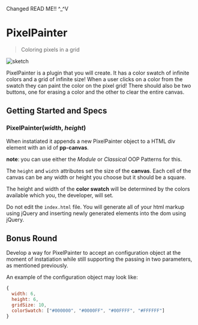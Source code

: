 Changed READ ME!! ^_^V

PixelPainter
===========

> Coloring pixels in a grid

![sketch](http://i.imgur.com/6kLmYWp.png)

PixelPainter is a plugin that you will create. It has a color swatch of infinite colors and a grid of infinite size! When a user clicks on a color from the swatch they can paint the color on the pixel grid! There should also be two buttons, one for erasing a color and the other to clear the entire canvas.

## Getting Started and Specs

### PixelPainter(_width_, _height_)
When instatiated it appends a new PixelPainter object to a HTML div element with an id of **pp-canvas**.

**note**: you can use either the _Module_ or _Classical_ OOP Patterns for this.

The `height` and `width` attributes set the size of the **canvas**. Each cell of the canvas can be any width or height you choose but it should be a square.

The height and width of the **color swatch** will be determined by the colors available which you, the developer, will set.

Do not edit the `index.html` file. You will generate all of your html markup using jQuery and inserting newly generated elements into the dom using jQuery.

## Bonus Round
Develop a way for PixelPainter to accept an configuration object at the moment of instatiation while still supporting the passing in two parameters, as mentioned previously.

An example of the configuration object may look like:

```javascript
{
  width: 6,
  height: 6,
  gridSize: 10,
  colorSwatch: ["#000000", "#0000FF", "#00FFFF", "#FFFFFF"]
}
```
